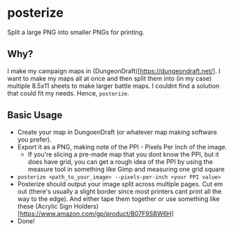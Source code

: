 # posterize

Split a large PNG into smaller PNGs for printing.

## Why?

I make my campaign maps in (DungeonDraft)[https://dungeondraft.net/]. I want to make my maps all at
once and then split them into (in my case) multiple 8.5x11 sheets to make larger battle maps. I
couldnt find a solution that could fit my needs. Hence, `posterize`.


## Basic Usage

* Create your map in DungoenDraft (or whatever map making software you prefer).
* Export it as a PNG, making note of the PPI - Pixels Per Inch of the image.
    * If you're slicing a pre-made map that you dont know the PPI, but it does have grid, you can
      get a rough idea of the PPI by using the measure tool in something like Gimp and measuring one
      grid square
* `posterize <path_to_your_image> --pixels-per-inch <your PPI value>`
* Posterize should output your image split across multiple pages. Cut em out (there's usually a
  slight border since most printers cant print all the way to the edge). And either tape them together
  or use something like these (Acrylic Sign Holders)[https://www.amazon.com/gp/product/B07F9SBW6H]
* Done!
